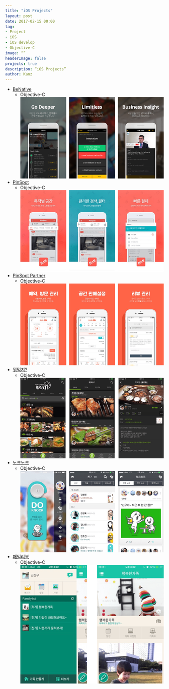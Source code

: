 ```yaml
---
title: "iOS Projects"
layout: post
date: 2017-02-15 00:00
tag: 
- Project
- iOS
- iOS develop
- Objective-C
image: “”
headerImage: false
projects: true
description: “iOS Projects”
author: Kanz
---
```


* [BeNative](https://itunes.apple.com/kr/app/bineitibeu-geullobeol-gieob/id915310665?mt=8)
	* Objective-C  
	![BeNative](https://github.com/87kangsw/resume/blob/master/images/benative.png)
* [PinSpot](https://itunes.apple.com/kr/app/pinseupas-pinspot-sesang-modeungos/id1033106216?mt=8)
	* Objective-C  
	![PinSpot](https://github.com/87kangsw/resume/blob/master/images/pinspot.png) 
* [PinSpot Partner](https://itunes.apple.com/kr/app/pinseupas-pateuneo/id1117260351?mt=8)
	* Objective-C  
	![PinSpot Partner](https://github.com/87kangsw/resume/blob/master/images/partner.png)  
* [뭐먹지?](https://itunes.apple.com/kr/app/mwomeogji/id1051623108?mt=8)
	* Objective-C    
	![뭐먹지](https://github.com/87kangsw/resume/blob/master/images/foodnote.png) 
* [노크노크](https://itunes.apple.com/kr/app/nokeunokeu/id922396277?mt=8)
	* Objective-C   
	![노크노크](https://github.com/87kangsw/resume/blob/master/images/knock.png)
* [패밀리북](https://itunes.apple.com/kr/app/paemillibug/id588633215?mt=8)
	* Objective-C   
	![패밀리북](https://github.com/87kangsw/resume/blob/master/images/familybook.png)